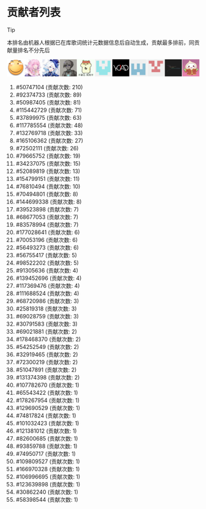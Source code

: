 # 贡献者列表

> [!TIP]
> 本排名由机器人根据已在库歌词统计元数据信息后自动生成，贡献最多排前，同贡献量排名不分先后

![贡献者头像画廊](./CONTRIBUTORS.svg)

1. #50747104 (贡献次数: 210)
2. #92374733 (贡献次数: 89)
3. #50987405 (贡献次数: 81)
4. #115442729 (贡献次数: 71)
5. #37899975 (贡献次数: 63)
6. #117785554 (贡献次数: 48)
7. #132769718 (贡献次数: 33)
8. #165106362 (贡献次数: 27)
9. #72502111 (贡献次数: 26)
10. #79665752 (贡献次数: 19)
11. #34237075 (贡献次数: 15)
12. #52089819 (贡献次数: 13)
13. #154799151 (贡献次数: 11)
14. #76810494 (贡献次数: 10)
15. #70494801 (贡献次数: 8)
16. #144699338 (贡献次数: 8)
17. #39523898 (贡献次数: 7)
18. #68677053 (贡献次数: 7)
19. #83578994 (贡献次数: 7)
20. #177028641 (贡献次数: 6)
21. #70053196 (贡献次数: 6)
22. #56493273 (贡献次数: 6)
23. #56755417 (贡献次数: 5)
24. #98522202 (贡献次数: 5)
25. #91305636 (贡献次数: 4)
26. #139452696 (贡献次数: 4)
27. #117369476 (贡献次数: 4)
28. #111688524 (贡献次数: 4)
29. #68720986 (贡献次数: 3)
30. #25819318 (贡献次数: 3)
31. #69028759 (贡献次数: 3)
32. #30791583 (贡献次数: 3)
33. #69021881 (贡献次数: 2)
34. #178468370 (贡献次数: 2)
35. #54252549 (贡献次数: 2)
36. #32919465 (贡献次数: 2)
37. #72300219 (贡献次数: 2)
38. #51047891 (贡献次数: 2)
39. #131374398 (贡献次数: 2)
40. #107782670 (贡献次数: 1)
41. #65543422 (贡献次数: 1)
42. #178267954 (贡献次数: 1)
43. #129690529 (贡献次数: 1)
44. #74817824 (贡献次数: 1)
45. #101032423 (贡献次数: 1)
46. #121381012 (贡献次数: 1)
47. #82600685 (贡献次数: 1)
48. #93859788 (贡献次数: 1)
49. #74950717 (贡献次数: 1)
50. #109809527 (贡献次数: 1)
51. #166970328 (贡献次数: 1)
52. #106996695 (贡献次数: 1)
53. #123639898 (贡献次数: 1)
54. #30862240 (贡献次数: 1)
55. #58398544 (贡献次数: 1)
